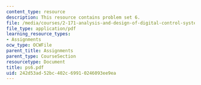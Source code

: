 ```yaml
---
content_type: resource
description: This resource contains problem set 6.
file: /media/courses/2-171-analysis-and-design-of-digital-control-systems-fall-2006/242d53ad52bc402c69910246093ee9ea_ps6.pdf
file_type: application/pdf
learning_resource_types:
- Assignments
ocw_type: OCWFile
parent_title: Assignments
parent_type: CourseSection
resourcetype: Document
title: ps6.pdf
uid: 242d53ad-52bc-402c-6991-0246093ee9ea
---
```


